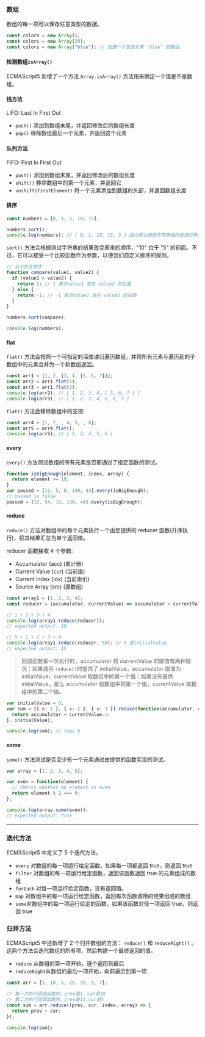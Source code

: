 ### 数组

数组的每一项可以保存任意类型的数据。

```js
const colors = new Array();
const colors = new Array(20);
const colors = new Array("blue"); // 创建一个包含元素 'blue' 的数组
```

#### 检测数组`isArray()`

ECMAScript5 新增了一个方法 `Array.isArray()` 方法用来确定一个值是不是数组。

#### 栈方法

LIFO: Last In First Out

- `push()` 添加到数组末尾，并返回修改后的数组长度
- `pop()` 移除数组最后一个元素，并返回这个元素

#### 队列方法

FIFO: First In First Out

- `push()` 添加到数组末尾，并返回修改后的数组长度
- `shift()` 移除数组中的第一个元素，并返回它
- `unshift(firstElement)` 将一个元素添加到数组的头部，并返回数组长度

#### 排序

```js
const numbers = [0, 1, 5, 10, 15];

numbers.sort();
console.log(numbers); // [ 0, 1, 10, 15, 5 ] 因为默认按照字符串编码来进行排序
```

`sort()` 方法会根据测试字符串的结果改变原来的顺序，"10" 位于 "5" 的前面。不过，它可以接受一个比较函数作为参数，以便我们自定义排序的规则。

```js
// 从小到大排序
function compare(value1, value2) {
  if (value1 > value2) {
    return 1; // 1 表示value1 放在 value2 的后面
  } else {
    return -1; // -1 表示value1 放在 value2 的前面
  }
}

numbers.sort(compare);

console.log(numbers);
```

#### flat

`flat()` 方法会按照一个可指定的深度递归遍历数组，并将所有元素与遍历到的子数组中的元素合并为一个新数组返回。

```js
const arr1 = [1, 2, [3, 4, [5, 6, 7]]];
const arr2 = arr1.flat(1);
const arr3 = arr1.flat(2);
console.log(arr2); // [ 1, 2, 3, 4, [ 5, 6, 7 ] ]
console.log(arr3); // [ 1, 2, 3, 4, 5, 6, 7 ]
```

`flat()` 方法会移除数组中的空项:

```js
const arr4 = [1, 2, , 4, 5, , 6];
const arr5 = arr4.flat();
console.log(arr5); // [ 1, 2, 4, 5, 6 ]
```

#### every

`every()` 方法测试数组的所有元素是否都通过了指定函数的测试。

```js
function isBigEnough(element, index, array) {
  return element >= 10;
}
var passed = [12, 5, 8, 130, 44].every(isBigEnough);
// passed is false
passed = [12, 54, 18, 130, 44].every(isBigEnough);
```

#### reduce

`reduce()` 方法对数组中的每个元素执行一个由您提供的 reducer 函数(升序执行)，将其结果汇总为单个返回值。

reducer 函数接收 4 个参数:

- Accumulator (acc) (累计器)
- Current Value (cur) (当前值)
- Current Index (idx) (当前索引)
- Source Array (src) (源数组)

```js
const array1 = [1, 2, 3, 4];
const reducer = (accumulator, currentValue) => accumulator + currentValue;

// 1 + 2 + 3 + 4
console.log(array1.reduce(reducer));
// expected output: 10

// 5 + 1 + 2 + 3 + 4
console.log(array1.reduce(reducer, 5)); // 5 是initialValue
// expected output: 15
```

> 回调函数第一次执行时，accumulator 和 currentValue 的取值有两种情况：如果调用 `reduce()`时提供了 initialValue，accumulator 取值为 initialValue，currentValue 取数组中的第一个值；如果没有提供 initialValue，那么 accumulator 取数组中的第一个值，currentValue 取数组中的第二个值。

```js
var initialValue = 0;
var sum = [{ x: 1 }, { x: 2 }, { x: 3 }].reduce(function(accumulator, currentValue) {
  return accumulator + currentValue.x;
}, initialValue);

console.log(sum); // logs 6
```

#### some

`some()` 方法测试是否至少有一个元素通过由提供的函数实现的测试。

```js
var array = [1, 2, 3, 4, 5];

var even = function(element) {
  // checks whether an element is even
  return element % 2 === 0;
};

console.log(array.some(even));
// expected output: true
```

---

### 迭代方法

ECMAScript5 中定义了 5 个迭代方法。

- `every` 对数组的每一项运行给定函数，如果每一项都返回 true，则返回 true
- `filter` 对数组的每一项运行给定函数，返回该函数返回 true 的元素组成的数组
- `forEach` 对每一项运行给定函数，没有返回值。
- `map` 对数组中的每一项运行给定函数，返回每次函数调用的结果组成的数组
- `some`对数组中的每一项运行给定的函数，如果该函数对任一项返回 true，则返回 true

### 归并方法

ECMAScript5 中还新增了 2 个归并数组的方法： `reduce()` 和 `reduceRight()` 。这两个方法会迭代数组的所有项，然后构建一个最终返回的值。

- `reduce` 从数组的第一项开始，逐个遍历到最后
- `reduceRight`从数组的最后一项开始，向前遍历到第一项

```js
const arr = [1, 10, 5, 25, 35, 5, 7];

// 第一次执行回调函数时，prev是1，cur是10
// 第二次执行回调函数时，prev是11,cur是5
const sum = arr.reduce((prev, cur, index, array) => {
  return prev + cur;
});

console.log(sum);
```
